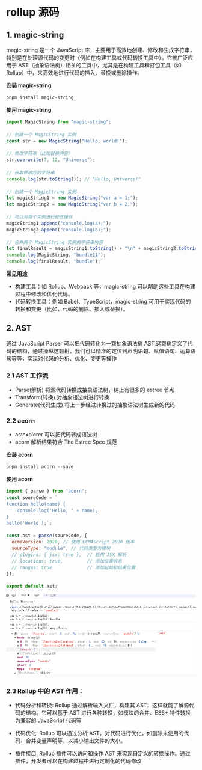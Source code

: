 # rollup 源码

## 1. magic-string

magic-string 是一个 JavaScript 库，主要用于高效地创建、修改和生成字符串，特别是在处理源代码的变更时（例如在构建工具或代码转换工具中）。它被广泛应用于 AST（抽象语法树）相关的工具中，尤其是在构建工具和打包工具（如 Rollup）中，来高效地进行代码的插入、替换或删除操作。

**安装 magic-string**

```bash
pnpm install magic-string
```

**使用 magic-string**

```js
import MagicString from "magic-string";

// 创建一个 MagicString 实例
const str = new MagicString("Hello, world!");

// 修改字符串（比如替换内容）
str.overwrite(7, 12, "Universe");

// 获取修改后的字符串
console.log(str.toString()); // "Hello, Universe!"

// 创建一个 MagicString 实例
let magicString1 = new MagicString("var a = 1;");
let magicString2 = new MagicString("var b = 2;");

// 可以对每个实例进行修改操作
magicString1.append("console.log(a);");
magicString2.append("console.log(b);");

// 合并两个 MagicString 实例的字符串内容
let finalResult = magicString1.toString() + "\n" + magicString2.toString();
console.log(MagicString, "bundle11");
console.log(finalResult, "bundle");
```

**常见用途**

- 构建工具：如 Rollup、Webpack 等，magic-string 可以帮助这些工具在构建过程中修改和优化代码。
- 代码转换工具：例如 Babel、TypeScript，magic-string 可用于实现代码的转换和变更（比如，代码的删除、插入或替换）。

## 2. AST

通过 JavaScript Parser 可以把代码转化为一颗抽象语法树 AST,这颗树定义了代码的结构，通过操纵这颗树，我们可以精准的定位到声明语句、赋值语句、运算语句等等，实现对代码的分析、优化、变更等操作

### 2.1 AST 工作流

- Parse(解析) 将源代码转换成抽象语法树，树上有很多的 estree 节点
- Transform(转换) 对抽象语法树进行转换
- Generate(代码生成) 将上一步经过转换过的抽象语法树生成新的代码

### 2.2 acorn

- astexplorer 可以把代码转成语法树
- acorn 解析结果符合 The Estree Spec 规范

**安装 acorn**

```js
pnpm install acorn --save
```

**使用 acorn**

```js
import { parse } from "acorn";
const soureCode = `
function hello(name) {
    console.log('Hello, ' + name);
}
hello('World');`;

const ast = parse(soureCode, {
  ecmaVersion: 2020, // 使用 ECMAScript 2020 版本
  sourceType: "module", // 代码类型为模块
  // plugins: { jsx: true },  // 启用 JSX 解析
  // locations: true,         // 添加位置信息
  // ranges: true             // 添加起始和结束位置
});

export default ast;
```

![Alt text](1746788897823.png)

### 2.3 Rollup 中的 AST 作用：

- 代码分析和转换: Rollup 通过解析输入文件，构建其 AST，这样就能了解源代码的结构。它可以基于 AST 进行各种转换，如模块的合并、ES6+ 特性转换为兼容的 JavaScript 代码等

- 代码优化: Rollup 可以通过分析 AST，对代码进行优化，如删除未使用的代码、合并变量声明等，以减小输出文件的大小。

- 插件接口: Rollup 插件可以访问和操作 AST 来实现自定义的转换操作。通过插件，开发者可以在构建过程中进行定制化的代码修改
